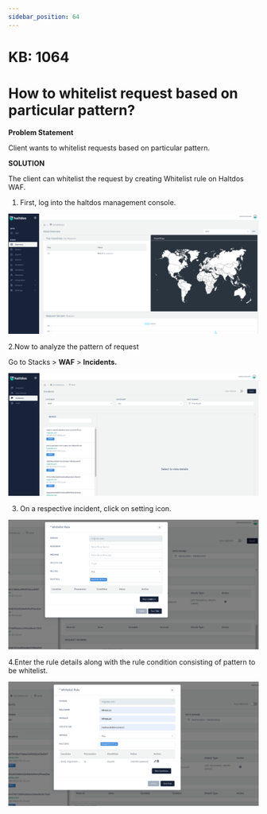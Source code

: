 ```yaml
---
sidebar_position: 64
---
```


# KB: 1064



# How to whitelist request based on particular pattern?

**Problem Statement**

Client wants to whitelist requests based on particular pattern.

**SOLUTION**

The client can whitelist the request by creating Whitelist rule on Haltdos WAF.

1. First, log into the haltdos management console.

![kb-1064](/img/waf/tutorials/proflogin.png)

2.Now to analyze the pattern of request

Go to Stacks > **WAF** > **Incidents.**

![kb-1064](/img/waf/tutorials/inci1.png)

3. On a respective incident, click on setting icon.

![kb-1064](/img/waf/tutorials/respec.png)

4.Enter the rule details along with the rule condition consisting of pattern to be whitelist.

![kb-1064](/img/waf/tutorials/respp.png)



